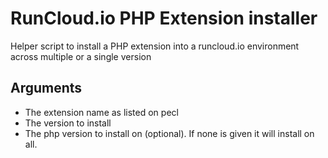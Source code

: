# RunCloud.io PHP Extension installer
Helper script to install a PHP extension into a runcloud.io environment across multiple or a single version

## Arguments

* The extension name as listed on pecl
* The version to install
* The php version to install on (optional). If none is given it will install on all.
